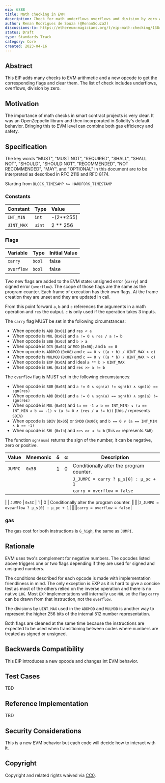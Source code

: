 ```yaml
---
eip: 6888
title: Math checking in EVM
description: Check for math underflows overflows and division by zero at EVM level
author: Renan Rodrigues de Souza (@RenanSouza2)
discussions-to: https://ethereum-magicians.org/t/eip-math-checking/13846
status: Draft
type: Standards Track
category: Core
created: 2023-04-16
---
```


## Abstract

This EIP adds many checks to EVM arithmetic and a new opcode to get the corresponding flags and clear them. The list of check includes underflows, overflows, division by zero.

## Motivation

The importance of math checks in smart contract projects is very clear. It was an OpenZeppelin library and then incorporated in Solidity's default behavior. Bringing this to EVM level can combine both gas efficiency and safety.

## Specification

The key words "MUST", "MUST NOT", "REQUIRED", "SHALL", "SHALL NOT", "SHOULD", "SHOULD NOT", "RECOMMENDED", "NOT RECOMMENDED", "MAY", and "OPTIONAL" in this document are to be interpreted as described in RFC 2119 and RFC 8174.

Starting from `BLOCK_TIMESAMP >= HARDFORK_TIMESTAMP`

### Constants

|     Constant        | Type      | Value         |
| ------------------- | --------- |:------------- |
| `INT_MIN`           | `int`     | -(2**255)     |
| `UINT_MAX`          | `uint`    | 2 ** 256      |

### Flags

|     Variable        | Type      | Initial Value |
| ------------------- | --------- |:------------- |
| `carry`             | `bool`    | false         |
| `overflow`          | `bool`    | false         |

Two new flags are added to the EVM state: unsigned error (`carry`) and signed error (`overflow`). The scope of those flags are the same as the program counter. Each frame of execution has their own flags. At the frame creation they are unset and they are updated in call.

From this point forward  `a`, `b` and `c` references the arguments in a math operation and `res` the output. `c` is only used if the operation takes 3 inputs.

The `carry` flag MUST be set in the following circumstances:

 - When opcode is `ADD` (`0x01`) and `res < a`
 - When opcode is `MUL` (`0x02`) and `a != 0 ∧ res / a != b`
 - When opcode is `SUB` (`0x03`) and `b > a`
 - When opcode is `DIV` (`0x04`) or `MOD` (`0x06`); and `b == 0`
 - When opcode is `ADDMOD` (`0x08`) and `c == 0 ∨ ((a + b) / UINT_MAX > c)`
 - When opcode is `MULMOD` (`0x08`) and `c == 0 ∨ ((a * b) / UINT_MAX > c)`
 - When opcode is `EXP` (`0x0A`) and ideal `a ** b > UINT_MAX`
 - When opcode is `SHL` (`0x1b`) and `res >> a != b`

The `overflow` flag is MUST set in the following circumstances:

 - When opcode is `SUB` (`0x03`) and `a != 0 ∧ sgn(a) != sgn(b) ∧ sgn(b) == sgn(res)`
 - When opcode is `ADD` (`0x01`) and `a != 0 ∧ sgn(a) == sgn(b) ∧ sgn(a) != sgn(res)` 
 - When opcode is `MUL` (`0x02`) and `(a == -1 ∧ b == INT_MIN) ∨ (a == INT_MIN ∧ b == -1) ∨ (a != 0 ∧ (res / a != b))` (this `/` represents `SDIV`)
 - When opcode is `SDIV` (`0x05`)  or `SMOD` (`0x06`); and `b == 0 ∨ (a == INT_MIN ∧ b == -1)`
 - When opcode is `SHL` (`0x1b`) and `res >> a != b` (this `>>` represents `SAR`)

The function `sgn(num)` returns the sign of the number, it can be negative, zero or positive.

| Value | Mnemonic | δ | α | Description |
|-------|----------|---|---|---------------------------------------------------------------------------------------|
| `JUMPC` | `0x5B` | 1 | 0 | Conditionally alter the program counter.
|||||```J_JUMPC = carry ? µ_s[0] : µ_pc + 1```
|||||```carry = overflow = false``` |
|
| `JUMPO` | `0x5C` | 1 | 0 | Conditionally alter the program counter.
|||||```J_JUMPO = ovewrflow ? µ_s[0] : µ_pc + 1```
|||||```carry = overflow = false``` |

### gas

The gas cost for both instructions is `G_high`, the same as `JUMPI`.

## Rationale

EVM uses two's complement for negative numbers. The opcodes listed above triggers one or two flags depending if they are used for signed and unsigned numbers.

The conditions described for each opcode is made with implementation friendliness in mind. The only exception is EXP as it is hard to give a concise test as most of the others relied on the inverse operation and there is no native `LOG`. Most `EXP` implementations will internally use `MUL` so the flag `carry` can be drawn from that instruction, not the `overflow`.

The divisions by `UINT_MAX` used in the `ADDMOD` and `MULMOD` is another way to represent the higher 256 bits of the internal 512 number representation.

Both flags are cleaned at the same time because the instructions are expected to be used when transitioning between codes where numbers are treated as signed or unsigned.

## Backwards Compatibility

This EIP introduces a new opcode and changes int EVM behavior.

## Test Cases

TBD

## Reference Implementation

TBD

## Security Considerations

This is a new EVM behavior but each code will decide how to interact with it.

## Copyright

Copyright and related rights waived via [CC0](../LICENSE.md).
